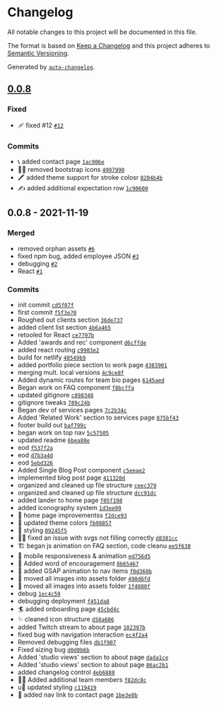 # Changelog

All notable changes to this project will be documented in this file.

The format is based on [Keep a Changelog](https://keepachangelog.com/en/1.0.0/)
and this project adheres to [Semantic Versioning](https://semver.org/spec/v2.0.0.html).

Generated by [`auto-changelog`](https://github.com/CookPete/auto-changelog).

## [0.0.8](https://github.com/jordanlambrecht/pb-oct-2022/compare/0.0.8...0.0.8)

### Fixed

- 🩹 fixed #12 [`#12`](https://github.com/jordanlambrecht/pb-oct-2022/issues/12)

### Commits

- 📞 added contact page [`1ac906e`](https://github.com/jordanlambrecht/pb-oct-2022/commit/1ac906e9d07749911df335c6d061e873bae7148e)
- 🙅‍♀️ removed bootstrap icons [`4997990`](https://github.com/jordanlambrecht/pb-oct-2022/commit/4997990bd0bdb9f291dbbc178327a7c1cc878eb7)
- 🖍️ added theme support for stroke colosr [`8204b4b`](https://github.com/jordanlambrecht/pb-oct-2022/commit/8204b4b3b6f177bd579acdaa093a54ebf00df267)
- ✍️ added additional expectation row [`1c90600`](https://github.com/jordanlambrecht/pb-oct-2022/commit/1c90600421b441c6ecce0c4ca952d99778330745)

## 0.0.8 - 2021-11-19

### Merged

- removed orphan assets [`#6`](https://github.com/jordanlambrecht/pb-oct-2022/pull/6)
- fixed npm bug, added employee JSON [`#3`](https://github.com/jordanlambrecht/pb-oct-2022/pull/3)
- debugging [`#2`](https://github.com/jordanlambrecht/pb-oct-2022/pull/2)
- React  [`#1`](https://github.com/jordanlambrecht/pb-oct-2022/pull/1)

### Commits

- init commit [`cd5f07f`](https://github.com/jordanlambrecht/pb-oct-2022/commit/cd5f07fb63db5a837711f458aa3aec83c11617d1)
- first commit [`f5f3e70`](https://github.com/jordanlambrecht/pb-oct-2022/commit/f5f3e701b7759870fb2e999a45b12bda978c5862)
- Roughed out clients section [`36de737`](https://github.com/jordanlambrecht/pb-oct-2022/commit/36de7379843fd2b11f994e246fd30251299d5783)
- added client list section [`4b6a465`](https://github.com/jordanlambrecht/pb-oct-2022/commit/4b6a4658984ebce8f62b4a295d0995b068305f78)
- retooled for React [`ce7797b`](https://github.com/jordanlambrecht/pb-oct-2022/commit/ce7797b1e0f16eb59a077f7243e985287179ba7d)
- Added 'awards and rec' component [`d6cffde`](https://github.com/jordanlambrecht/pb-oct-2022/commit/d6cffde3cb2afd623369e40cb7a00107463883ec)
- added react routing [`c9903e2`](https://github.com/jordanlambrecht/pb-oct-2022/commit/c9903e2b19235e3f6686a11e6c8527a8554bd5ba)
- build for netlify [`48549b9`](https://github.com/jordanlambrecht/pb-oct-2022/commit/48549b93c4513734b0a289938219fc1a42f46cd3)
- added portfolio piece section to work page [`4383901`](https://github.com/jordanlambrecht/pb-oct-2022/commit/438390199e6dea6b5f652d0273d8aa49240d38f2)
- merging mult. local versions [`4c9ce8f`](https://github.com/jordanlambrecht/pb-oct-2022/commit/4c9ce8f6e480ac3e0877522a7fddc97a4eff5f2a)
- Added dynamic routes for team bio pages [`6145aed`](https://github.com/jordanlambrecht/pb-oct-2022/commit/6145aed2ec9cecf9f72d2db611b0bad132019567)
- Began work on FAQ component [`f8bcffa`](https://github.com/jordanlambrecht/pb-oct-2022/commit/f8bcffa68085e7151932ac1c0b125236d59fe16f)
- updated gitignore [`c898348`](https://github.com/jordanlambrecht/pb-oct-2022/commit/c898348786d0d35abab8fbbb4b4b1cd5314a3c8a)
- gitignore tweaks [`789c24b`](https://github.com/jordanlambrecht/pb-oct-2022/commit/789c24b0058493abd5786f1e1410e96e22cb0d6d)
- Began dev of services pages [`7c2b34c`](https://github.com/jordanlambrecht/pb-oct-2022/commit/7c2b34cc968da508255f9004cdeca1addfcccf7a)
- Added 'Related Work' section to services page [`875bf43`](https://github.com/jordanlambrecht/pb-oct-2022/commit/875bf432a9eb0ed4a06758cea4756cecfedb1d29)
- footer build out [`baf799c`](https://github.com/jordanlambrecht/pb-oct-2022/commit/baf799c2dc8372203e22349b93bfc1f267c28be9)
- began work on top nav [`5c57505`](https://github.com/jordanlambrecht/pb-oct-2022/commit/5c57505bc60e03af9d2f3917d7b620bc2d781233)
- updated readme [`6bea88e`](https://github.com/jordanlambrecht/pb-oct-2022/commit/6bea88eeccfe338a82d54945a17cf239a9ed88f8)
- eod [`f537f2a`](https://github.com/jordanlambrecht/pb-oct-2022/commit/f537f2a8cec4f75dd7da53fd139ec8475520399a)
- eod [`d7b3a4d`](https://github.com/jordanlambrecht/pb-oct-2022/commit/d7b3a4d955cd20dac48f4926c370b7e221d3e1a9)
- eod [`5ebd326`](https://github.com/jordanlambrecht/pb-oct-2022/commit/5ebd326b804d9bfdf49fe72850c575e9973c9909)
- Added Single Blog Post component [`c5eeae2`](https://github.com/jordanlambrecht/pb-oct-2022/commit/c5eeae293cab5a32fb871173865798f0c3ba768b)
- implemented blog post page [`411320d`](https://github.com/jordanlambrecht/pb-oct-2022/commit/411320d96da849c3960e9188f72cc75824796f7e)
- organized and cleaned up file structure [`ceec379`](https://github.com/jordanlambrecht/pb-oct-2022/commit/ceec37921c4bc497f2a19732b453e92a47fa1a84)
- organized and cleaned up file structure [`dcc91dc`](https://github.com/jordanlambrecht/pb-oct-2022/commit/dcc91dcfdf98fa4ceb16623901bd38923455f4ba)
- added lander to home page [`f05f198`](https://github.com/jordanlambrecht/pb-oct-2022/commit/f05f198a80b2675c1ec9ec9a803914058554518b)
- added iconography system [`1d3ee99`](https://github.com/jordanlambrecht/pb-oct-2022/commit/1d3ee99ea5ba1143b6823ca5c35b10cfdd2ff967)
- 🚀 home page improvementss [`f2dce93`](https://github.com/jordanlambrecht/pb-oct-2022/commit/f2dce93d65d4a00c35b9d2fa022b407b8c511008)
- 🌈 updated theme colors [`fb98857`](https://github.com/jordanlambrecht/pb-oct-2022/commit/fb9885750d72879b9eb009f9654ab16e3518b6d6)
- 💅 styling [`09245f5`](https://github.com/jordanlambrecht/pb-oct-2022/commit/09245f577cb48f4f2a983a86037ca221efbcaa8e)
- 🧑‍🔧 fixed an issue with svgs not filling correctly [`d8381cc`](https://github.com/jordanlambrecht/pb-oct-2022/commit/d8381cc78d40ba83fc9fc1fe76f6ca6a485ef827)
- 🏗  began js animation on FAQ section, code cleanu [`ee5f638`](https://github.com/jordanlambrecht/pb-oct-2022/commit/ee5f63880c603e2fc95c99508882d3ddf6c55bc0)
- 📱 mobile responsiveness & animation [`ed756d5`](https://github.com/jordanlambrecht/pb-oct-2022/commit/ed756d5bd4db9dcf1049d80ee55a5c1466857124)
- 🖖 Added word of encouragement [`8b65467`](https://github.com/jordanlambrecht/pb-oct-2022/commit/8b65467b4a315996dc5154131af4a1686443f79c)
- 🎥 added GSAP animation to nav items [`f0d368b`](https://github.com/jordanlambrecht/pb-oct-2022/commit/f0d368b23cea60466a526e8c2fcd52546c9b3dd2)
- :luggage: moved all images into assets folder [`490d6fd`](https://github.com/jordanlambrecht/pb-oct-2022/commit/490d6fdb98234c9d22ba24ea9615dcaf26cca601)
- :luggage: moved all images into assets folder [`1f4880f`](https://github.com/jordanlambrecht/pb-oct-2022/commit/1f4880fcbca4471f1499bd50b3b0642546ae346c)
- debug [`1ec4c59`](https://github.com/jordanlambrecht/pb-oct-2022/commit/1ec4c5994bff29d26559c0a965436973ffc6bc03)
- debugging deployment [`f451da8`](https://github.com/jordanlambrecht/pb-oct-2022/commit/f451da80e1f04dc6c25fba5e1c9256dc287dc60e)
- 🏄 added onboarding page [`45cbd4c`](https://github.com/jordanlambrecht/pb-oct-2022/commit/45cbd4c874308f8f604c42f4ed29b4cd027f9385)
- ✨ cleaned icon structure [`d58a606`](https://github.com/jordanlambrecht/pb-oct-2022/commit/d58a60644d00a87ac42cd179852f25e8fd338617)
- added Twitch stream to about page [`102397b`](https://github.com/jordanlambrecht/pb-oct-2022/commit/102397b2fe3a17e5673353c10f76a208e72bfe0c)
- fixed bug with navigation interaction [`ec4f2a4`](https://github.com/jordanlambrecht/pb-oct-2022/commit/ec4f2a460ffe8ae5c710c7a61724d6c03ae530d6)
- Removed debugging files [`db1f907`](https://github.com/jordanlambrecht/pb-oct-2022/commit/db1f907a38509a48ec2a1033e9db64a9e0f3e168)
- Fixed sizing bug [`d0d0b6b`](https://github.com/jordanlambrecht/pb-oct-2022/commit/d0d0b6b75eb32279597817a81da7390419cea8e8)
- Added 'studio views' section to about page [`dada1ce`](https://github.com/jordanlambrecht/pb-oct-2022/commit/dada1ceb87450cb7da97a48c32e6650a0d2c1472)
- Added 'studio views' section to about page [`86ac2b1`](https://github.com/jordanlambrecht/pb-oct-2022/commit/86ac2b10133f8b97f9d3d632c4540cff752c2873)
- added changelog control [`4eb6888`](https://github.com/jordanlambrecht/pb-oct-2022/commit/4eb6888da1d88a5a46b32aa8a6a1413f0c92685e)
- 👩‍🍳 Added additional team members [`f82dc8c`](https://github.com/jordanlambrecht/pb-oct-2022/commit/f82dc8ce36326d87867978000aa18c3116747c79)
- u💅 updated styling [`c119419`](https://github.com/jordanlambrecht/pb-oct-2022/commit/c1194194a4d93ed2843c359f00d48679999cfd84)
- 🔗 added nav link to contact page [`1be3e0b`](https://github.com/jordanlambrecht/pb-oct-2022/commit/1be3e0b94ac6357ed9258f84f98f88101920632f)
